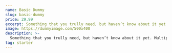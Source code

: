 ```yaml
---
name: Basic Dummy
slug: basic-dummy
price: 29.99
excerpt: Something that you trully need, but haven’t know about it yet
image: https://dummyimage.com/500x400
description: >-
  Something that you trully need, but haven’t know about it yet. Multiple winner of Community Awarads.
tag: starter
---
```

